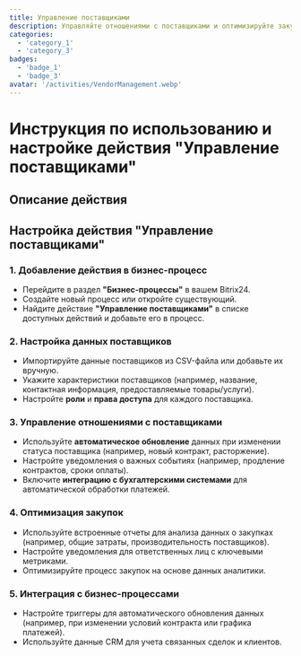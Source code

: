 ```yaml
---
title: Управление поставщиками
description: Управляйте отношениями с поставщиками и оптимизируйте закупки.
categories: 
  - 'category_1'
  - 'category_3'
badges: 
  - 'badge_1'
  - 'badge_3'
avatar: '/activities/VendorManagement.webp'
---
```


# Инструкция по использованию и настройке действия "Управление поставщиками"

## Описание действия

## **Настройка действия "Управление поставщиками"**

### 1. Добавление действия в бизнес-процесс
- Перейдите в раздел **"Бизнес-процессы"** в вашем Bitrix24.
- Создайте новый процесс или откройте существующий.
- Найдите действие **"Управление поставщиками"** в списке доступных действий и добавьте его в процесс.

### 2. Настройка данных поставщиков
- Импортируйте данные поставщиков из CSV-файла или добавьте их вручную.
- Укажите характеристики поставщиков (например, название, контактная информация, предоставляемые товары/услуги).
- Настройте **роли** и **права доступа** для каждого поставщика.

### 3. Управление отношениями с поставщиками
- Используйте **автоматическое обновление** данных при изменении статуса поставщика (например, новый контракт, расторжение).
- Настройте уведомления о важных событиях (например, продление контрактов, сроки оплаты).
- Включите **интеграцию с бухгалтерскими системами** для автоматической обработки платежей.

### 4. Оптимизация закупок
- Используйте встроенные отчеты для анализа данных о закупках (например, общие затраты, производительность поставщиков).
- Настройте уведомления для ответственных лиц с ключевыми метриками.
- Оптимизируйте процесс закупок на основе данных аналитики.

### 5. Интеграция с бизнес-процессами
- Настройте триггеры для автоматического обновления данных (например, при изменении условий контракта или графика платежей).
- Используйте данные CRM для учета связанных сделок и клиентов.